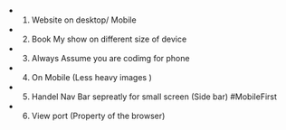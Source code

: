 - 1) Website on desktop/ Mobile
- 2) Book My show on different size of device 
- 3) Always Assume you are codimg for phone 
- 4) On Mobile (Less heavy images )
- 5) Handel Nav Bar sepreatly for small screen (Side bar) #MobileFirst
- 6) View port (Property of the browser)